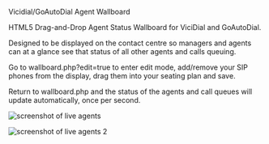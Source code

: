 Vicidial/GoAutoDial Agent Wallboard

HTML5 Drag-and-Drop Agent Status Wallboard for ViciDial and GoAutoDial.

Designed to be displayed on the contact centre so managers and agents can at a glance see that status of all other agents and calls queuing.

Go to wallboard.php?edit=true to enter edit mode, add/remove your SIP phones from the display, drag them into your seating plan and save.

Return to wallboard.php and the status of the agents and call queues will update automatically, once per second.

![screenshot of live agents](https://raw.github.com/infitialis/vicidial-agent-wallboard/master/support/screenshots/screenshot-1.png)

![screenshot of live agents 2](https://raw.github.com/infitialis/vicidial-agent-wallboard/master/support/screenshots/screenshot-2.png)